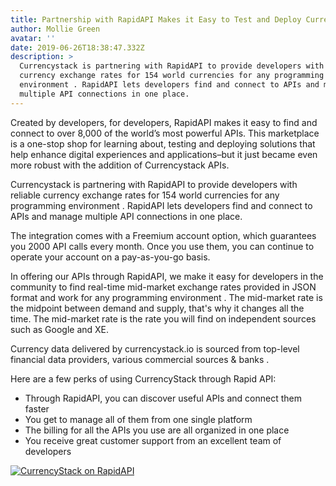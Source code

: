 ```yaml
---
title: Partnership with RapidAPI Makes it Easy to Test and Deploy CurrencyStack API
author: Mollie Green
avatar: ''
date: 2019-06-26T18:38:47.332Z
description: >
  Currencystack is partnering with RapidAPI to provide developers with reliable
  currency exchange rates for 154 world currencies for any programming
  environment . RapidAPI lets developers find and connect to APIs and manage
  multiple API connections in one place.
---
```

Created by developers, for developers, RapidAPI makes it easy to find and connect to over 8,000 of the world’s most powerful APIs. This marketplace is a one-stop shop for learning about, testing and deploying solutions that help enhance digital experiences and applications–but it just became even more robust with the addition of Currencystack APIs.

Currencystack is partnering with RapidAPI to provide developers with reliable currency exchange rates for 154 world currencies for any programming environment
. RapidAPI lets developers find and connect to APIs and manage multiple API connections in one place.

The integration comes with a Freemium account option, which guarantees you 2000 API calls every month. Once you use them, you can continue to operate your account on a pay-as-you-go basis.

In offering our APIs through RapidAPI, we make it easy for developers in the community to find real-time mid-market exchange rates provided in JSON format and work for any programming environment
. The mid-market rate is the midpoint between demand and supply, that's why it changes all the time. The mid-market rate is the rate you will find on independent sources such as Google and XE. 

Currency data delivered by currencystack.io is sourced from top-level financial data providers, various commercial sources & banks
. 

Here are a few perks of using CurrencyStack through Rapid API:

* Through RapidAPI, you can discover useful APIs and connect them faster
* You get to manage all of them from one single platform
* The billing for all the APIs you use are all organized in one place
* You receive great customer support from an excellent team of developers


[![CurrencyStack on RapidAPI](/img/rsz_connect-on-rapidapi.png)](https://rapidapi.com/Currencystack/api/currencystack)
